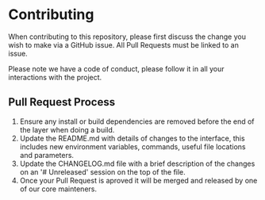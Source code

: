 # Contributing

When contributing to this repository, please first discuss the change you wish to make via a GitHub issue.
All Pull Requests must be linked to an issue.

Please note we have a code of conduct, please follow it in all your interactions with the project.

## Pull Request Process

1. Ensure any install or build dependencies are removed before the end of the layer when doing a
   build.
2. Update the README.md with details of changes to the interface, this includes new environment variables,
   commands, useful file locations and parameters.
3. Update the CHANGELOG.md file with a brief description of the changes on an '# Unreleased' session
   on the top of the file.
4. Once your Pull Request is aproved it will be merged and released by one of our core mainteners.
